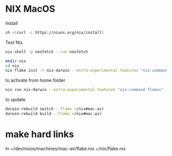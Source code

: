 # NIX MacOS

Install

```sh
sh <(curl -L https://nixos.org/nix/install)
```

Test Nix

```sh
nix-shell -p neofetch --run neofetch
```


```sh
mkdir nix
cd nix
nix flake init -t nix-darwin --extra-experimental-features "nix-command flakes"
```

to activate from home folder

```sh
nix run nix-darwin --extra-experimental-features "nix-command flakes" -- switch --flake ~/nix#mac-air
```

to update

```sh
darwin-rebuild switch --flake ~/nix#mac-air
darwin-rebuild build --flake ~/nix#mac-air
```

# make hard links
ln ~/dev/nixos/machines/mac-air/flake.nix ~/nix/flake.nix